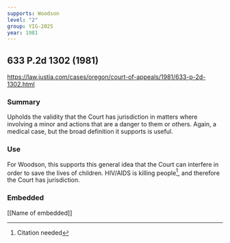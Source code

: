 ```yaml
---
supports: Woodson
level: "2"
group: YIG-2025
year: 1981
---
```

## 633 P.2d 1302 (1981)



https://law.justia.com/cases/oregon/court-of-appeals/1981/633-p-2d-1302.html

### Summary

Upholds the validity that the Court has jurisdiction in matters where involving a minor and actions that are a danger to them or others. Again, a medical case, but the broad definition it supports is useful. 

### Use

For Woodson, this supports this general idea that the Court can interfere in order to save the lives of children. HIV/AIDS is killing people[^1], and therefore the Court has jurisdiction.

### Embedded

[[Name of embedded]]

[^1]: Citation needed